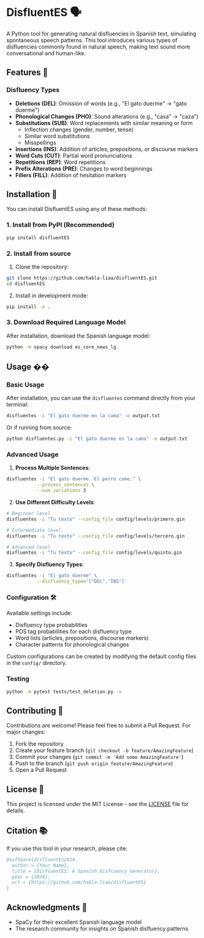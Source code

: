 # DisfluentES 🗣️

A Python tool for generating natural disfluencies in Spanish text, simulating spontaneous speech patterns. This tool introduces various types of disfluencies commonly found in natural speech, making text sound more conversational and human-like.

## Features 🌟

### Disfluency Types
- **Deletions (DEL)**: Omission of words (e.g., "El gato duerme" → "gato duerme")
- **Phonological Changes (PHO)**: Sound alterations (e.g., "casa" → "caza")
- **Substitutions (SUB)**: Word replacements with similar meaning or form
  - Inflection changes (gender, number, tense)
  - Similar word substitutions
  - Misspellings
- **Insertions (INS)**: Addition of articles, prepositions, or discourse markers
- **Word Cuts (CUT)**: Partial word pronunciations
- **Repetitions (REP)**: Word repetitions
- **Prefix Alterations (PRE)**: Changes to word beginnings
- **Fillers (FILL)**: Addition of hesitation markers

## Installation 🔧

You can install DisfluentES using any of these methods:

### 1. Install from PyPI (Recommended)
```bash
pip install disfluentES
```

### 2. Install from source
1. Clone the repository:
```bash
git clone https://github.com/habla-liaa/disfluentES.git
cd disfluentES
```

2. Install in development mode:
```bash
pip install -e .
```

### 3. Download Required Language Model
After installation, download the Spanish language model:
```bash
python -m spacy download es_core_news_lg
```

## Usage ��

### Basic Usage

After installation, you can use the `disfluentes` command directly from your terminal:

```bash
disfluentes -i "El gato duerme en la cama" -o output.txt
```

Or if running from source:
```bash
python disfluentes.py -i "El gato duerme en la cama" -o output.txt
```

### Advanced Usage

1. **Process Multiple Sentences**:
```bash
disfluentes -i "El gato duerme. El perro come." \
           --process_sentences \
           --num_variations 3
```

2. **Use Different Difficulty Levels**:
```bash
# Beginner level
disfluentes -i "Tu texto" --config_file config/levels/primero.gin

# Intermediate level
disfluentes -i "Tu texto" --config_file config/levels/tercero.gin

# Advanced level
disfluentes -i "Tu texto" --config_file config/levels/quinto.gin
```

3. **Specify Disfluency Types**:
```bash
disfluentes -i "El gato duerme" \
           --disfluency_type='["DEL","INS"]'
```

### Configuration 🛠️

Available settings include:

- Disfluency type probabilities
- POS tag probabilities for each disfluency type
- Word lists (articles, prepositions, discourse markers)
- Character patterns for phonological changes

Custom configurations can be created by modifying the default config files in the `config/` directory.

### Testing

```bash
python -m pytest tests/test_deletion.py -v
```

## Contributing 🤝

Contributions are welcome! Please feel free to submit a Pull Request. For major changes:

1. Fork the repository
2. Create your feature branch (`git checkout -b feature/AmazingFeature`)
3. Commit your changes (`git commit -m 'Add some AmazingFeature'`)
4. Push to the branch (`git push origin feature/AmazingFeature`)
5. Open a Pull Request

## License 📄

This project is licensed under the MIT License - see the [LICENSE](LICENSE) file for details.

## Citation 📚

If you use this tool in your research, please cite:

```bibtex
@software{disfluentES2024,
  author = {Your Name},
  title = {DisfluentES: A Spanish Disfluency Generator},
  year = {2024},
  url = {https://github.com/habla-liaa/disfluentES}
}
```

## Acknowledgments 🙏

- SpaCy for their excellent Spanish language model
- The research community for insights on Spanish disfluency patterns
